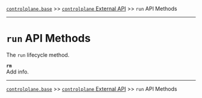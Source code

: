 [`controlplane.base`](../README.md) >> [`controlplane` External API](./CONTROLPLANE-BASE-EXTERNAL-API.md) >> `run` API Methods

-----

# `run` API Methods

The `run` lifecycle method.

__`rm`__  
Add info.  

-----
[`controlplane.base`](../README.md) >> [`controlplane` External API](./CONTROLPLANE-BASE-EXTERNAL-API.md) >> `run` API Methods
